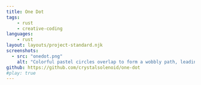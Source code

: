 ```yaml
---
title: One Dot
tags:
    - rust
    - creative-coding
languages:
    - rust
layout: layouts/project-standard.njk
screenshots:
  - src: "onedot.png"
    alt: "Colorful pastel circles overlap to form a wobbly path, leading to more circles forming an ellipse."
github: https://github.com/crystalsolenoid/one-dot
#play: true
---
```

